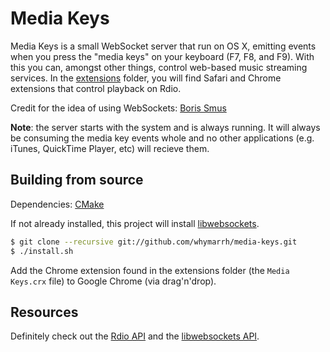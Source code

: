 Media Keys
==========

Media Keys is a small WebSocket server that run on OS X, emitting events when you press the "media keys" on your keyboard (F7, F8, and F9). With this you can, amongst other things, control web-based music streaming services. In the [extensions] folder, you will find Safari and Chrome extensions that control playback on Rdio.

Credit for the idea of using WebSockets: [Boris Smus](http://smus.com/chrome-media-keys-revisited/)

**Note**: the server starts with the system and is always running. It will always be consuming the media key events whole and no other applications (e.g. iTunes, QuickTime Player, etc) will recieve them.

Building from source
--------------------

Dependencies: [CMake](http://cmake.org/cmake/resources/software.html)

If not already installed, this project will install [libwebsockets](https://github.com/warmcat/libwebsockets).

```bash
$ git clone --recursive git://github.com/whymarrh/media-keys.git
$ ./install.sh
```

Add the Chrome extension found in the extensions folder (the `Media Keys.crx` file) to Google Chrome (via drag'n'drop).

Resources
---------

Definitely check out the [Rdio API](http://developer.rdio.com/docs/Web_Playback_API) and the [libwebsockets API](http://libwebsockets.org/libwebsockets-api-doc.html).

  [extensions]:extensions/
